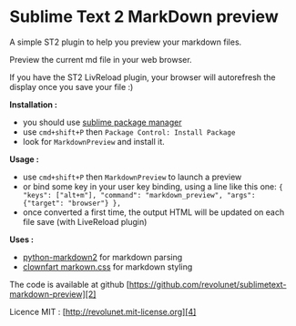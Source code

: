 Sublime Text 2 MarkDown preview
=====

A simple ST2 plugin to help you preview your markdown files.

Preview the current md file in your web browser.

If you have the ST2 LivReload plugin, your browser will autorefresh the display once you save your file :)

**Installation :**

 - you should use [sublime package manager][3]
 - use `cmd+shift+P` then `Package Control: Install Package`
 - look for `MarkdownPreview` and install it.

**Usage :**

 - use `cmd+shift+P` then `MarkdownPreview` to launch a preview
 - or bind some key in your user key binding, using a line like this one:
   `{ "keys": ["alt+m"], "command": "markdown_preview", "args": {"target": "browser"} },`
 - once converted a first time, the output HTML will be updated on each file save (with LiveReload plugin)

**Uses :**

 - [python-markdown2][0] for markdown parsing
 - [clownfart markown.css][1] for markdown styling

The code is available at github [https://github.com/revolunet/sublimetext-markdown-preview][2]

Licence MIT : [http://revolunet.mit-license.org][4]

 [0]: https://github.com/trentm/python-markdown2
 [1]: https://github.com/clownfart/Markdown-CSS
 [2]: https://github.com/revolunet/sublimetext-markdown-preview
 [3]: http://wbond.net/sublime_packages/package_control
 [4]: http://revolunet.mit-license.org
